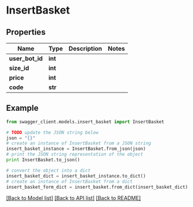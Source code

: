 # InsertBasket


## Properties
Name | Type | Description | Notes
------------ | ------------- | ------------- | -------------
**user_bot_id** | **int** |  | 
**size_id** | **int** |  | 
**price** | **int** |  | 
**code** | **str** |  | 

## Example

```python
from swagger_client.models.insert_basket import InsertBasket

# TODO update the JSON string below
json = "{}"
# create an instance of InsertBasket from a JSON string
insert_basket_instance = InsertBasket.from_json(json)
# print the JSON string representation of the object
print InsertBasket.to_json()

# convert the object into a dict
insert_basket_dict = insert_basket_instance.to_dict()
# create an instance of InsertBasket from a dict
insert_basket_form_dict = insert_basket.from_dict(insert_basket_dict)
```
[[Back to Model list]](../README.md#documentation-for-models) [[Back to API list]](../README.md#documentation-for-api-endpoints) [[Back to README]](../README.md)
